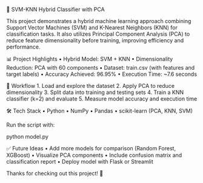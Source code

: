 🧠 SVM-KNN Hybrid Classifier with PCA

This project demonstrates a hybrid machine learning approach combining Support Vector Machines (SVM) and K-Nearest Neighbors (KNN) for classification tasks. It also utilizes Principal Component Analysis (PCA) to reduce feature dimensionality before training, improving efficiency and performance.

📊 Project Highlights
	•	Hybrid Model: SVM + KNN
	•	Dimensionality Reduction: PCA with 60 components
	•	Dataset: train.csv (with features and target labels)
	•	Accuracy Achieved: 96.95%
	•	Execution Time: ~7.6 seconds

🚀 Workflow
	1.	Load and explore the dataset
	2.	Apply PCA to reduce dimensionality
	3.	Split data into training and testing sets
	4.	Train a KNN classifier (k=2) and evaluate
	5.	Measure model accuracy and execution time

🛠️ Tech Stack
	•	Python
	•	NumPy
	•	Pandas
	•	scikit-learn (PCA, KNN, SVM)

Run the script with:

python model.py

✅ Future Ideas
	•	Add more models for comparison (Random Forest, XGBoost)
	•	Visualize PCA components
	•	Include confusion matrix and classification report
	•	Deploy model with Flask or Streamlit

Thanks for checking out this project! 🚀
